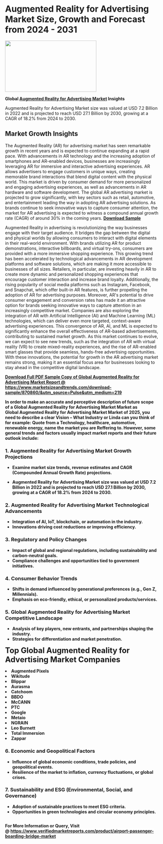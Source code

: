 <H1>Augmented Reality for Advertising Market Size, Growth and Forecast from 2024 - 2031</H1><img class="aligncenter size-medium wp-image-584254" src="https://thirdeyenews.in/wp-content/uploads/2024/09/Global-Market-Research-300x168.jpeg" alt="" width="300" height="168" /><p><strong>Global&nbsp;<a href="https://www.marketsizeandtrends.com/download-sample/870860/&amp;utm_source=Pulse&amp;utm_medium=219">Augmented Reality for Advertising Market</a> Insights</strong></p><p>Augmented Reality for Advertising Market size was valued at USD 7.2 Billion in 2022 and is projected to reach USD 27.1 Billion by 2030, growing at a CAGR of 18.2% from 2024 to 2030.</p><p><h2>Market Growth Insights</h2> <p>The Augmented Reality (AR) for advertising market has seen remarkable growth in recent years and is expected to continue expanding at a rapid pace. With advancements in AR technology and the increasing adoption of smartphones and AR-enabled devices, businesses are increasingly leveraging AR for immersive and interactive advertising experiences. AR allows advertisers to engage customers in unique ways, creating memorable brand interactions that blend digital content with the physical world. This market is driven by consumer demand for more personalized and engaging advertising experiences, as well as advancements in AR hardware and software development. The global AR advertising market is projected to grow significantly, with key sectors such as retail, automotive, and entertainment leading the way in adopting AR advertising solutions. As brands continue to seek innovative ways to capture consumer attention, the market for AR advertising is expected to witness a compound annual growth rate (CAGR) of around 30% in the coming years. <strong><a href="#">Download Sample</a></strong></p> <p>Augmented Reality in advertising is revolutionizing the way businesses engage with their target audience. It bridges the gap between the digital and physical worlds by allowing consumers to interact with digital elements in their real-world environment. With brands utilizing AR for product demonstrations, interactive billboards, and virtual try-ons, consumers are provided with a more immersive shopping experience. This growing trend has been accelerated by technological advancements in AR development platforms and software solutions, which are making it more accessible to businesses of all sizes. Retailers, in particular, are investing heavily in AR to create more dynamic and personalized shopping experiences that encourage customer interaction and increase brand loyalty. Additionally, the rising popularity of social media platforms such as Instagram, Facebook, and Snapchat, which offer built-in AR features, is further propelling the adoption of AR for advertising purposes. Moreover, AR's potential to drive consumer engagement and conversion rates has made it an attractive option for brands seeking innovative ways to capture attention in an increasingly competitive market. Companies are also exploring the integration of AR with Artificial Intelligence (AI) and Machine Learning (ML) technologies, which can deliver even more targeted, context-aware advertising experiences. This convergence of AR, AI, and ML is expected to significantly enhance the overall effectiveness of AR-based advertisements, contributing to sustained market growth. As this market continues to evolve, we can expect to see new trends, such as the integration of AR with virtual reality (VR) to create mixed-reality experiences, and the rise of AR-enabled smart glasses that provide seamless, hands-free advertising opportunities. With these innovations, the potential for growth in the AR advertising market remains strong, making it an essential focus area for businesses looking to stay ahead in the competitive digital landscape. <strong><a href="#"></p><p><span class=""><strong>Download Full PDF Sample Copy of Global Augmented Reality for Advertising Market Report</strong> @ <a href="https://www.marketsizeandtrends.com/download-sample/870860/&amp;utm_source=Pulse&amp;utm_medium=219" target="_blank">https://www.marketsizeandtrends.com/download-sample/870860/&amp;utm_source=Pulse&amp;utm_medium=219</a></span></p><p>In order to make an accurate and perceptive description of future scope of a Global&nbsp;Augmented Reality for Advertising Market Market as Global&nbsp;Augmented Reality for Advertising Market Market of 2025, you need to describe a clear Vision &ndash; What Industry or Linda can you think of for example: Quote from a Technology, healthcare, automotive, renewable energy, name the market you are Reffering to. However, some general trends and factors usually impact market reports and their future outlook include:</p><h3>1.&nbsp;<strong>Augmented Reality for Advertising Market Growth Projections</strong></h3><ul><li>Examine market size trends, revenue estimates and CAGR (Compounded Annual Growth Rate) projections.</li><li><p>Augmented Reality for Advertising Market size was valued at USD 7.2 Billion in 2022 and is projected to reach USD 27.1 Billion by 2030, growing at a CAGR of 18.2% from 2024 to 2030.</p></li></ul><h3>2.&nbsp;<strong>Augmented Reality for Advertising Market Technological Advancements</strong></h3><ul><li>Integration of AI, IoT, blockchain, or automation in the industry.</li><li>Innovations driving cost reductions or improving efficiency.</li></ul><h3>3.&nbsp;<strong>Regulatory and Policy Changes</strong></h3><ul><li>Impact of global and regional regulations, including sustainability and carbon-neutral goals.</li><li>Compliance challenges and opportunities tied to government initiatives.</li></ul><h3>4.&nbsp;<strong>Consumer Behavior Trends</strong></h3><ul><li>Shifts in demand influenced by generational preferences (e.g., Gen Z, Millennials).</li><li>Emphasis on eco-friendly, ethical, or personalized products/services.</li></ul><h3>5.&nbsp;<strong>Global Augmented Reality for Advertising Market Competitive Landscape</strong></h3><ul><li>Analysis of key players, new entrants, and partnerships shaping the industry.</li><li>Strategies for differentiation and market penetration.</li></ul><p data-pm-slice="1 1 []"><span style="color: inherit; font-family: inherit; font-size: 25px;">Top Global Augmented Reality for Advertising Market Companies</span></p><div class="" data-test-id=""><p><li>Augmented Pixels</li><li> Wikitude</li><li> Blippar</li><li> Aurasma</li><li> Catchoom</li><li> BBDO</li><li> McCANN</li><li> PTC</li><li> Google</li><li> Metaio</li><li> NGRAIN</li><li> Leo Burnett</li><li> Total Immersion</li><li> Zappar</li></p></div><h3>6.&nbsp;<strong>Economic and Geopolitical Factors</strong></h3><ul><li>Influence of global economic conditions, trade policies, and geopolitical events.</li><li>Resilience of the market to inflation, currency fluctuations, or global crises.</li></ul><h3>7.&nbsp;<strong>Sustainability and ESG (Environmental, Social, and Governance)</strong></h3><ul><li>Adoption of sustainable practices to meet ESG criteria.</li><li>Opportunities in green technologies and circular economy principles.</li></ul><h2><strong style="font-size: 14px;">For More Information or Query, Visit @&nbsp;</strong><a style="background-color: #ffffff; font-size: 14px;" href="https://www.marketsizeandtrends.com/report/augmented-reality-for-advertising-market/" target="_blank">https://www.verifiedmarketreports.com/product/airport-passenger-boarding-bridge-market</a></h2>
